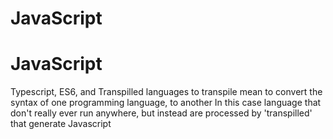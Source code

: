 # JavaScript
# JavaScript

Typescript, ES6, and Transpilled languages
to transpile mean to convert the syntax of one programming language, to another
In this case language that don't really ever run anywhere, but instead are processed by 'transpilled' that generate Javascript